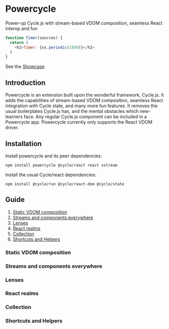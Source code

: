 # Powercycle
Power-up Cycle.js with stream-based VDOM composition, seamless React interop and fun

```javascript
function Timer(sources) {
  return (
    <h2>Timer: {xs.periodic(1000)}</h2>
  )
}
```

See the [Showcase](https://codesandbox.io/s/nkl4y01600)

## Introduction

Powercycle is an extension built upon the wonderful framework, Cycle.js. It adds the capabilities of stream-based VDOM composition, seamless React integration with Cycle state, and many more fun features. It removes the usual boilerplates Cycle.js has, and the mental obstacles which new-learners face. Any regular Cycle.js component can be included in a Powercycle app. Powercycle currently only supports the React VDOM driver.

## Installation

Install powercycle and its peer dependencies:

`npm install powercycle @cycle/react react xstream`

Install the usual Cycle/react dependencies:

`npm install @cycle/run @cycle/react-dom @cycle/state`

## Guide

1. [Static VDOM composition](#static-vdom-composition)
1. [Streams and components everywhere](#streams-and-components-everywhere)
1. [Lenses](#lenses)
1. [React realms](#react-realms)
1. [Collection](#collection)
1. [Shortcuts and Helpers](#shortcuts-and-helpers)

### Static VDOM composition
### Streams and components everywhere
### Lenses
### React realms
### Collection
### Shortcuts and Helpers
